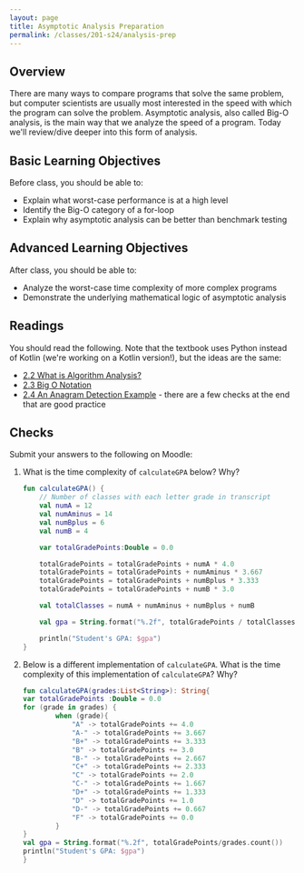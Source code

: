 ```yaml
---
layout: page
title: Asymptotic Analysis Preparation
permalink: /classes/201-s24/analysis-prep
---
```


## Overview
There are many ways to compare programs that solve the same problem, but computer scientists are usually most interested in the speed with which the program can solve the problem. Asymptotic analysis, also called Big-O analysis, is the main way that we analyze the speed of a program. Today we'll review/dive deeper into this form of analysis.

## Basic Learning Objectives
Before class, you should be able to: 
* Explain what worst-case performance is at a high level
* Identify the Big-O category of a for-loop
* Explain why asymptotic analysis can be better than benchmark testing

## Advanced Learning Objectives
After class, you should be able to:
* Analyze the worst-case time complexity of more complex programs
* Demonstrate the underlying mathematical logic of asymptotic analysis


## Readings
You should read the following. Note that the textbook uses Python instead of Kotlin (we're working on a Kotlin version!), but the ideas are the same:
* [2.2 What is Algorithm Analysis?](https://runestone.academy/ns/books/published/pswadsup/algorithm-analysis_what-is-algorithm-analysis.html?mode=browsing)
* [2.3 Big O Notation](https://runestone.academy/ns/books/published/pswadsup/algorithm-analysis_big-o-notation.html?mode=browsing)
* [2.4 An Anagram Detection Example](https://runestone.academy/ns/books/published/pswadsup/algorithm-analysis_an-anagram-detection-example.html?mode=browsing) - there are a few checks at the end that are good practice

## Checks
Submit your answers to the following on Moodle:

1. What is the time complexity of `calculateGPA` below? Why?

    ```kotlin
    fun calculateGPA() {
        // Number of classes with each letter grade in transcript
        val numA = 12
        val numAminus = 14
        val numBplus = 6
        val numB = 4

        var totalGradePoints:Double = 0.0

        totalGradePoints = totalGradePoints + numA * 4.0
        totalGradePoints = totalGradePoints + numAminus * 3.667
        totalGradePoints = totalGradePoints + numBplus * 3.333
        totalGradePoints = totalGradePoints + numB * 3.0

        val totalClasses = numA + numAminus + numBplus + numB

        val gpa = String.format("%.2f", totalGradePoints / totalClasses)

        println("Student's GPA: $gpa")
    }
    ```

2. Below is a different implementation of `calculateGPA`. What is the time complexity of this implementation of `calculateGPA`? Why?

    ```kotlin
    fun calculateGPA(grades:List<String>): String{
    var totalGradePoints :Double = 0.0
    for (grade in grades) {
            when (grade){
                "A" -> totalGradePoints += 4.0
                "A-" -> totalGradePoints += 3.667
                "B+" -> totalGradePoints += 3.333
                "B" -> totalGradePoints += 3.0
                "B-" -> totalGradePoints += 2.667
                "C+" -> totalGradePoints += 2.333
                "C" -> totalGradePoints += 2.0
                "C-" -> totalGradePoints += 1.667
                "D+" -> totalGradePoints += 1.333
                "D" -> totalGradePoints += 1.0
                "D-" -> totalGradePoints += 0.667
                "F" -> totalGradePoints += 0.0
            }
    }
    val gpa = String.format("%.2f", totalGradePoints/grades.count())
    println("Student's GPA: $gpa")
    }
    ```

